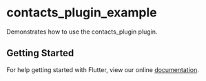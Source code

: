 # contacts_plugin_example

Demonstrates how to use the contacts_plugin plugin.

## Getting Started

For help getting started with Flutter, view our online
[documentation](https://flutter.io/).
